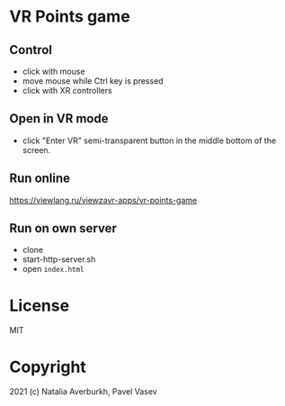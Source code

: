 # VR Points game

## Control
* click with mouse
* move mouse while Ctrl key is pressed
* click with XR controllers

## Open in VR mode
* click "Enter VR" semi-transparent button 
in the middle bottom of the screen.

## Run online

https://viewlang.ru/viewzavr-apps/vr-points-game

## Run on own server

* clone
* start-http-server.sh
* open `index.html`

# License

MIT

# Copyright

2021 (c) Natalia Averburkh, Pavel Vasev
